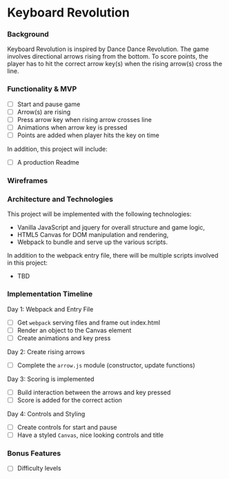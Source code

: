 # Keyboard Revolution

### Background

Keyboard Revolution is inspired by Dance Dance Revolution. The game involves directional arrows rising from the bottom. To score points, the player has to hit the correct arrow key(s) when the rising arrow(s) cross the line.

### Functionality & MVP

- [ ] Start and pause game
- [ ] Arrow(s) are rising
- [ ] Press arrow key when rising arrow crosses line
- [ ] Animations when arrow key is pressed
- [ ] Points are added when player hits the key on time

In addition, this project will include:

- [ ] A production Readme

### Wireframes

### Architecture and Technologies

This project will be implemented with the following technologies:

- Vanilla JavaScript and jquery for overall structure and game logic,
- HTML5 Canvas for DOM manipulation and rendering,
- Webpack to bundle and serve up the various scripts.

In addition to the webpack entry file, there will be multiple scripts involved in this project:

- TBD

### Implementation Timeline

Day 1: Webpack and Entry File

- [ ] Get `webpack` serving files and frame out index.html
- [ ] Render an object to the Canvas element
- [ ] Create animations and key press

Day 2: Create rising arrows  

- [ ] Complete the `arrow.js` module (constructor, update functions)

Day 3: Scoring is implemented

- [ ] Build interaction between the arrows and key pressed
- [ ] Score is added for the correct action

Day 4: Controls and Styling

- [ ] Create controls for start and pause
- [ ] Have a styled `Canvas`, nice looking controls and title

### Bonus Features

- [ ] Difficulty levels
